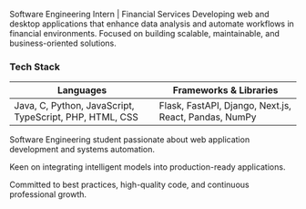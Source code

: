 Software Engineering Intern | Financial Services
Developing web and desktop applications that enhance data analysis and automate workflows in financial environments. Focused on building scalable, maintainable, and business-oriented solutions.

### Tech Stack

| Languages | Frameworks & Libraries |
|-----------|-----------------------|
| Java, C, Python, JavaScript, TypeScript, PHP, HTML, CSS | Flask, FastAPI, Django, Next.js, React, Pandas, NumPy |


Software Engineering student passionate about web application development and systems automation.

Keen on integrating intelligent models into production-ready applications.

Committed to best practices, high-quality code, and continuous professional growth.
